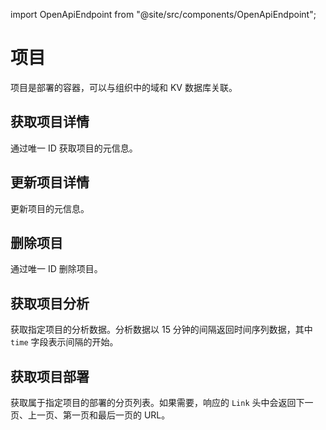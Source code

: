 import OpenApiEndpoint from "@site/src/components/OpenApiEndpoint";

# 项目

项目是部署的容器，可以与组织中的域和 KV 数据库关联。

## 获取项目详情

<OpenApiEndpoint path="/projects/{projectId}" method="get">
  通过唯一 ID 获取项目的元信息。
</OpenApiEndpoint>

## 更新项目详情

<OpenApiEndpoint path="/projects/{projectId}" method="patch">
  更新项目的元信息。
</OpenApiEndpoint>

## 删除项目

<OpenApiEndpoint path="/projects/{projectId}" method="delete">
  通过唯一 ID 删除项目。
</OpenApiEndpoint>

## 获取项目分析

<OpenApiEndpoint path="/projects/{projectId}/analytics" method="get">
  获取指定项目的分析数据。分析数据以 15 分钟的间隔返回时间序列数据，其中 <code>time</code> 字段表示间隔的开始。
</OpenApiEndpoint>

## 获取项目部署

<OpenApiEndpoint path="/projects/{projectId}/deployments" method="get">
  获取属于指定项目的部署的分页列表。如果需要，响应的 <code>Link</code> 头中会返回下一页、上一页、第一页和最后一页的 URL。
</OpenApiEndpoint>

